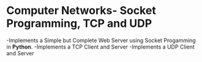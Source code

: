 # Computer Networks- Socket Programming, TCP and UDP

-Implements a Simple but Complete Web Server using Socket Progamming in **Python**. 
-Implements a TCP Client and Server
-Implements a UDP Client and Server
